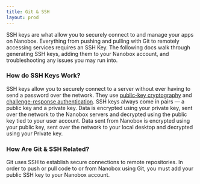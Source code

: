```yaml
---
title: Git & SSH
layout: prod
---
```


SSH keys are what allow you to securely connect to and manage your apps on Nanobox. Everything from pushing and pulling with Git to remotely accessing services requires an SSH Key. The following docs walk through generating SSH keys, adding them to your Nanobox account, and troubleshooting any issues you may run into.

### How do SSH Keys Work?
SSH keys allow you to securely connect to a server without ever having to send a password over the network. They use [public-key cryptography](http://en.wikipedia.org/wiki/Public-key_cryptography) and [challenge-response authentication](http://en.wikipedia.org/wiki/Challenge-response_authentication). SSH keys always come in pairs — a public key and a private key. Data is encrypted using your private key, sent over the network to the Nanobox servers and decrypted using the public key tied to your user account. Data sent from Nanobox is encrypted using your public key, sent over the network to your local desktop and decrypted using your Private key.</p>

### How Are Git & SSH Related?
Git uses SSH to establish secure connections to remote repositories. In order to push or pull code to or from Nanobox using Git, you must add your public SSH key to your Nanobox account.